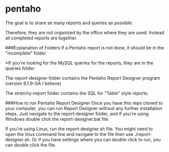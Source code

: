 # pentaho

The goal is to share as many reports and queries as possible. 

Therefore, they are not organized by the office where they are used. Instead all completed reports are together.


###Explanation of Folders
If a Pentaho report is not done, it should be in the "incomplete" folder.

*If you're looking for the MySQL queries for the reports, they are in the queries folder.

The report-designer folder contains the Pentaho Report Designer program (version 6.1.9-GA I believe)

The stretchy-report folder contains the SQL for "Table" style reports.

###How to run Pentaho Report Designer
Once you have this repo cloned to your computer, you can run Report Designer without any further installation steps. Just navigate to the report-designer folder, and if you're using Windows double click the report-designer.bat file. 

If you're using Linux, run the report-designer.sh file. You might need to open the linux command line and navigate to the file then use ./report-designer.sh. Or if you have settings where you can double click to run, you can double click the file.
